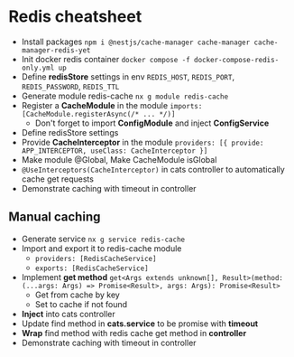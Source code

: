 # Redis cheatsheet
- Install packages `npm i @nestjs/cache-manager cache-manager cache-manager-redis-yet`
- Init docker redis container `docker compose -f docker-compose-redis-only.yml up`
- Define __redisStore__ settings in env `REDIS_HOST`, `REDIS_PORT`, `REDIS_PASSWORD`, `REDIS_TTL` 
- Generate module redis-cache `nx g module redis-cache`
- Register a __CacheModule__ in the module `imports: [CacheModule.registerAsync(/* ... */)]`
  - Don't forget to import __ConfigModule__ and inject __ConfigService__ 
- Define redisStore settings 
- Provide __CacheInterceptor__ in the module `providers: [{ provide: APP_INTERCEPTOR, useClass: CacheInterceptor }]`
- Make module @Global, Make CacheModule isGlobal
- `@UseInterceptors(CacheInterceptor)` in cats controller to automatically cache get requests 
- Demonstrate caching with timeout in controller

## Manual caching
- Generate service `nx g service redis-cache`
- Import and export it to redis-cache module 
  - `providers: [RedisCacheService]`
  - `exports: [RedisCacheService]`
- Implement __get method__ `get<Args extends unknown[], Result>(method: (...args: Args) => Promise<Result>, args: Args): Promise<Result>`
  - Get from cache by key 
  - Set to cache if not found
- __Inject__ into cats controller
- Update find method in __cats.service__ to be promise with __timeout__
- __Wrap__ find method with redis cache get method in __controller__ 
- Demonstrate caching with timeout in controller
